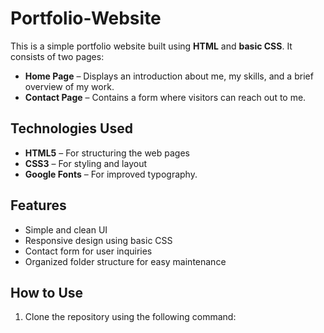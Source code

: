 # Portfolio-Website

This is a simple portfolio website built using **HTML** and **basic CSS**. It consists of two pages:

- **Home Page** – Displays an introduction about me, my skills, and a brief overview of my work.
- **Contact Page** – Contains a form where visitors can reach out to me.

## Technologies Used
- **HTML5** – For structuring the web pages  
- **CSS3** – For styling and layout  
- **Google Fonts** – For improved typography.

## Features
- Simple and clean UI  
- Responsive design using basic CSS  
- Contact form for user inquiries  
- Organized folder structure for easy maintenance  

## How to Use
1. Clone the repository using the following command:  
   ```bash
  
